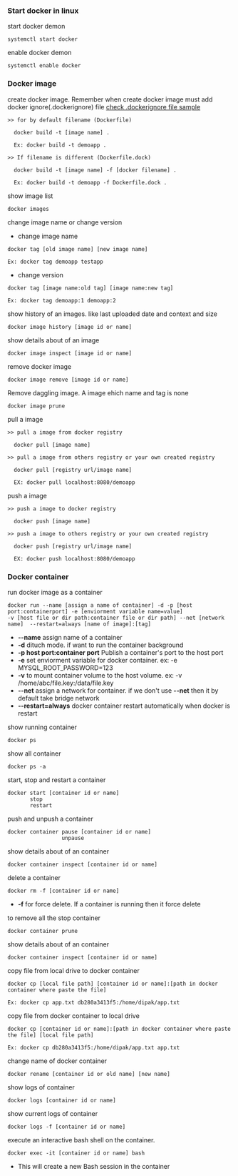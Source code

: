 ### Start docker in linux

start docker demon
```
systemctl start docker
```
enable docker demon
```
systemctl enable docker
```
### Docker image

create docker image. Remember when create docker image must add docker ignore(.dockerignore) file
[check .dockerignore file sample](https://github.com/dipakongit/devops_doc/blob/main/docker/.dockerignore)
```
>> for by default filename (Dockerfile)

  docker build -t [image name] .
  
  Ex: docker build -t demoapp .
  
>> If filename is different (Dockerfile.dock)

  docker build -t [image name] -f [docker filename] .
  
  Ex: docker build -t demoapp -f Dockerfile.dock .
```
show image list
```
docker images
```
change image name or change version
  * change image name
  ```
  docker tag [old image name] [new image name]
  
  Ex: docker tag demoapp testapp
  ```
  * change version
  ```
  docker tag [image name:old tag] [image name:new tag]
  
  Ex: docker tag demoapp:1 demoapp:2
  ```
show history of an images. like last uploaded date and context and size
```
docker image history [image id or name]
```
show details about of an image
```
docker image inspect [image id or name]
```
remove docker image
```
docker image remove [image id or name]
```
Remove daggling image. A image ehich name and tag is none
```
docker image prune
```
pull a image
```
>> pull a image from docker registry

  docker pull [image name]
  
>> pull a image from others registry or your own created registry

  docker pull [registry url/image name]
  
  EX: docker pull localhost:8080/demoapp
```
push a image
```
>> push a image to docker registry

  docker push [image name]
  
>> push a image to others registry or your own created registry

  docker push [registry url/image name]
  
  EX: docker push localhost:8080/demoapp
```

### Docker container

run docker image as a container
```
docker run --name [assign a name of container] -d -p [host port:containerport] -e [enviorment variable name=value] 
-v [host file or dir path:container file or dir path] --net [network name]  --restart=always [name of image]:[tag]
```
  * **--name** assign name of a container
  * **-d** dituch mode. if want to run the container background
  * **-p host port:container port** Publish a container's port to the host port
  * **-e** set enviorment variable for docker container. ex: -e MYSQL_ROOT_PASSWORD=123
  * **-v** to mount container volume to the host volume. ex: -v /home/abc/file.key:/data/file.key
  * **--net** assign a network for container. if we don't use **--net** then it by default take bridge network
  * **--restart=always** docker container restart automatically when docker is restart

show running container
```
docker ps
```
show all container
```
docker ps -a
```
start, stop and restart a container
```
docker start [container id or name]
       stop
       restart
```
push and unpush a container
```
docker container pause [container id or name]
                 unpause
```
show details about of an container
```
docker container inspect [container id or name]
```
delete a container
```
docker rm -f [container id or name]
```
  * **-f** for force delete. If a container is running then it force delete

to remove all the stop container
```
docker container prune
```
show details about of an container
```
docker container inspect [container id or name]
```
copy file from local drive to docker container
```
docker cp [local file path] [container id or name]:[path in docker container where paste the file]

Ex: docker cp app.txt db280a3413f5:/home/dipak/app.txt
```
copy file from docker container to local drive
```
docker cp [container id or name]:[path in docker container where paste the file] [local file path]

Ex: docker cp db280a3413f5:/home/dipak/app.txt app.txt
```
change name of docker container
```
docker rename [container id or old name] [new name]
```
show logs of container
```
docker logs [container id or name]
```
show current logs of container
```
docker logs -f [container id or name]
```
execute an interactive bash shell on the container.
```
docker exec -it [container id or name] bash
```
  * This will create a new Bash session in the container 
